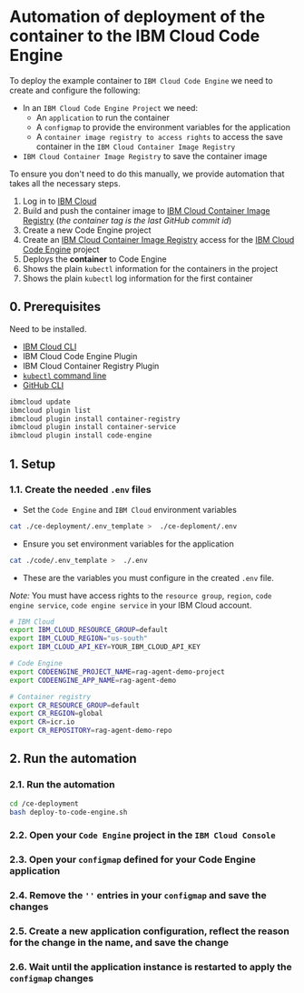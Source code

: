 # Automation of deployment of the container to the IBM Cloud Code Engine 

To deploy the example container to `IBM Cloud Code Engine` we need to create and configure the following:

* In an `IBM Cloud Code Engine Project` we need:
    * An `application` to run the container
    * A `configmap` to provide the environment variables for the application
    * A `container image registry to access rights` to access the save container in the `IBM Cloud Container Image Registry`
* `IBM Cloud Container Image Registry` to save the container image

To ensure you don't need to do this manually, we provide automation that takes all the necessary steps.

1. Log in to [IBM Cloud](https://cloud.ibm.com)
2. Build and push the container image to [IBM Cloud Container Image Registry](https://www.ibm.com/products/container-registry) (_the container tag is the last GitHub commit id_)
3. Create a new Code Engine project
4. Create an [IBM Cloud Container Image Registry](https://www.ibm.com/products/container-registry) access for the [IBM Cloud Code Engine](https://www.ibm.com/products/code-engine) project
5. Deploys the **container** to Code Engine
6. Shows the plain `kubectl` information for the containers in the project
7. Shows the plain `kubectl` log information for the first container

## 0. Prerequisites

Need to be installed.

* [IBM Cloud CLI](https://cloud.ibm.com/docs/cli?topic=cli-getting-started)
* IBM Cloud Code Engine Plugin
* IBM Cloud Container Registry Plugin
* [`kubectl` command line](https://kubernetes.io/docs/tasks/tools/install-kubectl-macos/)
* [GitHub CLI](https://cli.github.com/)

```sh
ibmcloud update
ibmcloud plugin list
ibmcloud plugin install container-registry
ibmcloud plugin install container-service
ibmcloud plugin install code-engine
```

## 1. Setup

### 1.1. Create the needed `.env` files

* Set the `Code Engine` and `IBM Cloud` environment variables

```sh
cat ./ce-deployment/.env_template >  ./ce-deploment/.env
```

* Ensure you set environment variables for the application

```sh
cat ./code/.env_template >  ./.env
```

* These are the variables you must configure in the created `.env` file.

_Note:_ You must have access rights to the `resource group`, `region`, `code engine service`, `code engine service` in your IBM Cloud account. 

```sh
# IBM Cloud
export IBM_CLOUD_RESOURCE_GROUP=default
export IBM_CLOUD_REGION="us-south"
export IBM_CLOUD_API_KEY=YOUR_IBM_CLOUD_API_KEY

# Code Engine
export CODEENGINE_PROJECT_NAME=rag-agent-demo-project
export CODEENGINE_APP_NAME=rag-agent-demo

# Container registry
export CR_RESOURCE_GROUP=default
export CR_REGION=global
export CR=icr.io
export CR_REPOSITORY=rag-agent-demo-repo
```

## 2. Run the automation

### 2.1. Run the automation

```sh
cd /ce-deployment
bash deploy-to-code-engine.sh
```

### 2.2. Open your `Code Engine` project in the `IBM Cloud Console`

### 2.3. Open your `configmap` defined for your Code Engine application

### 2.4. Remove the `''` entries in your `configmap` and save the changes

### 2.5. Create a new application configuration, reflect the reason for the change in the name, and save the change

### 2.6. Wait until the application instance is restarted to apply the `configmap` changes
